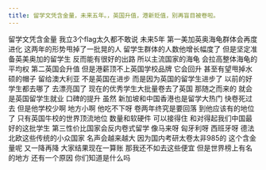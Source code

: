 ```yaml
---
title: 留学文凭含金量，未来五年。，英国升值，港新贬值，别再盲目被卷啦。
---
```

留学文凭含金量
我立3个flag太久都不敢说
未来5年
第一美加英奥海龟群体会再度进化
这两年的形势甩掉了一批晃的人
留学生群体的人数他增长幅度了
但是坚定准备英美奥加的留学生
反而能有很好的出路
所以主流国家的海龟
会拉高整体海龟的平均权
第二英国会升值
但是港薪顶不上英国学校品牌
它会回升
甚至有望甩掉水硕的帽子
留给澳大利亚
不是英国在进步
而是因为英国的留学生进步了
以前的好学生都去哪了
去漂亮国了
现在的优秀学生大批量卷去了英国
那随之而来的
就会是英国留学生就业
口碑的提升
虽然
新加坡和中国香港也是留学大热门
快卷死过去
但是他学校少啊
地方小啊
他吃不下呀
卷两年终究是要回落
到他应该有的地位了
只有英国牛校的世界顶流地位
数量和软硬件
可以接得住
和对得起我们中国最好的这批学生
第三性价比国家会反内卷式留学
像马来呀
匈牙利呀
西班牙呀
德法北欧这些传统的小众国家
名声会越来越大
因为国内考研太卷太非985的
这个含金量呢
又一降再降
大家结果现在一算账
那我还不如去这些便宜
但是世界榜上有名的地方
还有一个原因
你们知道是什么吗
